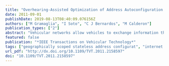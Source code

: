 ```yaml
---
title: "Overhearing-Assisted Optimization of Address Autoconfiguration in Position-Aware VANETs"
date: 2011-09-01
publishDate: 2019-08-13T08:40:09.076156Z
authors: ["M Gramaglia", "I Soto", "C J Bernardos", "M Calderon"]
publication_types: ["2"]
abstract: "Vehicular networks allow vehicles to exchange information that can be used to improve traffic efficiency and drivers' safety. In addition to these new applications, Internet connectivity is also expected to be available in the cars of the near future, speeding up the global adoption of vehicular communication systems. One of the requirements for connecting vehicles to the Internet is their ability to autoconfigure Internet Protocol (IP) addresses. In this paper, we propose an optimization to Geographically Scoped stateless Address Configuration (GeoSAC), which is an IP address autoconfiguration mechanism for geographically aware location vehicles. The benefits of this optimization are twofold: 1) It can reduce the IP address configuration time, and 2) it can be used to reduce the signaling overhead of GeoSAC. The optimization requires no changes to the GeoSAC operation, being fully compatible with the original solution. We derive an analytical model for the probability of our optimization being effective in realistic scenarios and for the IP address configuration time. We also provide a thorough evaluation of the performance improvements of the optimization, including simulations with a realistic model for wireless technology, real vehicular traces, and experiments with a real prototype, which provide strong support for our analytical model."
featured: false
publication: "*IEEE Transactions on Vehicular Technology*"
tags: ["geographically scoped stateless address configurat", "internet protocol (ip) address autoconfiguration", "geonetworking", "vehicular ad hoc networks (vanets)", "internet", "transport protocols", "vehicular ad hoc networks", "overhearing-assisted optimization", "address autoconfiguration", "positiona-aware vanet", "traffic efficiency", "internet connectivity", "vehicular communication systems", "internet protocol", "geographically scoped stateless address configuration", "geosac", "signaling overhead", "vehicles", "ip networks", "telecommunication standards", "optimization", "protocols", "spread spectrum communication", "geographically scoped stateless address configuration (geosac)", ""]
url_pdf: "http://dx.doi.org/10.1109/TVT.2011.2158597"
doi: "10.1109/TVT.2011.2158597"
---
```


